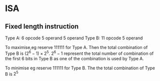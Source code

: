 # ISA

## Fixed length instruction

Type A: 6 opcode 5 operand 5 operand
Type B: 11 opcode 5 operand

To maximise,eg reserve 111111 for Type A. Then the total combination of Type B is $(2^6-1)\times 2^5$. $2^6-1$ represent the total number of combination of the first  6 bits in Type B as one of the combination is used by Type A.

To minimise eg reserve 111111 for Type B. The the total combination of Type B is $2^5$
